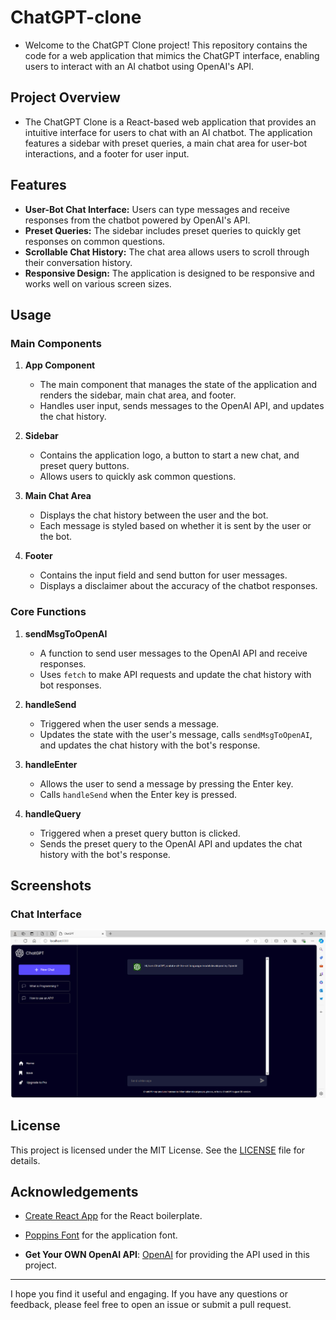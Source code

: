# ChatGPT-clone
- Welcome to the ChatGPT Clone project! This repository contains the code for a web application that mimics the ChatGPT interface, enabling users to interact with an AI chatbot using OpenAI's API.

## Project Overview

- The ChatGPT Clone is a React-based web application that provides an intuitive interface for users to chat with an AI chatbot. The application features a sidebar with preset queries, a main chat area for user-bot interactions, and a footer for user input.

## Features

- **User-Bot Chat Interface:** Users can type messages and receive responses from the chatbot powered by OpenAI's API.
- **Preset Queries:** The sidebar includes preset queries to quickly get responses on common questions.
- **Scrollable Chat History:** The chat area allows users to scroll through their conversation history.
- **Responsive Design:** The application is designed to be responsive and works well on various screen sizes.

## Usage

### Main Components

1. **App Component**
   - The main component that manages the state of the application and renders the sidebar, main chat area, and footer.
   - Handles user input, sends messages to the OpenAI API, and updates the chat history.

2. **Sidebar**
   - Contains the application logo, a button to start a new chat, and preset query buttons.
   - Allows users to quickly ask common questions.

3. **Main Chat Area**
   - Displays the chat history between the user and the bot.
   - Each message is styled based on whether it is sent by the user or the bot.

4. **Footer**
   - Contains the input field and send button for user messages.
   - Displays a disclaimer about the accuracy of the chatbot responses.

### Core Functions

1. **sendMsgToOpenAI**
   - A function to send user messages to the OpenAI API and receive responses.
   - Uses `fetch` to make API requests and update the chat history with bot responses.

2. **handleSend**
   - Triggered when the user sends a message.
   - Updates the state with the user's message, calls `sendMsgToOpenAI`, and updates the chat history with the bot's response.

3. **handleEnter**
   - Allows the user to send a message by pressing the Enter key.
   - Calls `handleSend` when the Enter key is pressed.

4. **handleQuery**
   - Triggered when a preset query button is clicked.
   - Sends the preset query to the OpenAI API and updates the chat history with the bot's response.

## Screenshots

### Chat Interface
![c:\Users\SRI SAKTHI\OneDrive\Pictures\Screenshots\chatGPT_UI.png](chatGPT_UI.png)


## License

This project is licensed under the MIT License. See the [LICENSE](LICENSE) file for details.

## Acknowledgements

- [Create React App](https://create-react-app.dev/) for the React boilerplate.
- [Poppins Font](https://fonts.google.com/specimen/Poppins) for the application font.


- **Get Your OWN OpenAI API**: [OpenAI](https://platform.openai.com/account/api-keys) for providing the API used in this project.

---

I hope you find it useful and engaging. If you have any questions or feedback, please feel free to open an issue or submit a pull request.